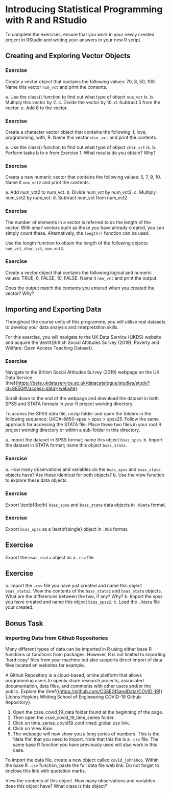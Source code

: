 # Introducing Statistical Programming with R and RStudio

To complete the exercises, ensure that you work in your newly created project in RStudio and writing your answers in your new R script.

## Creating and Exploring Vector Objects

### Exercise

Create a vector object that contains the following values: 70, 8, 50, 100. Name this vector `num_vct` and print the contents. 

a. Use the class() function to find out what type of object `num_vct` is.
b. Multiply this vector by 2.
c. Divide the vector by 10. 
d. Subtract 5 from the vector. 
e. Add 8 to the vector.

### Exercise

Create a character vector object that contains the following: I, love, programming, with, R.  Name this vector `char_vct` and print the contents.

a. Use the class() function to find out what type of object `char_vct` is.
b. Perform tasks b to e from Exercise 1. What results do you obtain? Why?

### Exercise

Create a new numeric vector that contains the following values: 5, 7, 9, 10. Name it `num_vct2` and print the contents. 

a. Add num_vct2 to num_vct. 
b. Divide num_vct by num_vct2. 
c. Multiply num_vct2 by num_vct. 
d. Subtract num_vct from num_vct2

### Exercise

The number of elements in a vector is referred to as the length of the vector. With small vectors such as those you have already created, you can simply count these. Alternatively, the `length()` function can be used. 

Use the length function to obtain the length of the following objects: `num_vct`, `char_vct`, `num_vct2`.

### Exercise

Create a vector object that contains the following logical and numeric values: TRUE, 6, FALSE, 10, FALSE. Name it `new_vct` and print the output. 

Does the output match the contents you entered when you created the vector? Why?

## Importing and Exporting Data

Throughout the course units of this programme, you will utilise real datasets to develop your data analysis and interpretation skills. 

For this exercise, you will navigate to the UK Data Service (UKDS) website and acquire the \textit{British Social Attitudes Survey (2019), Poverty and Welfare: Open Access Teaching Dataset}. 

### Exercise 

Navigate to the British Social Attitudes Survey (2019) webpage on the UK Data Service \href{https://beta.ukdataservice.ac.uk/datacatalogue/studies/study?id=8850#!/access-data}{website}. 

Scroll down to the end of the webpage and download the dataset in both SPSS and STATA formats in your R project working directory.

To access the SPSS data file, unzip folder and open  the folders in the following sequence: UKDA-8850-spss > spss > spss25. Follow the same approach for accessing the STATA file. Place these two files in your root R project working directory or within a sub-folder in this directory. 

a. Import the dataset in SPSS format; name this object `bsas_spss`. 
b. Import the dataset in STATA format; name this object `bsas_stata`. 

### Exercise

a. How many observations and variables do the `bsas_spss` and `bsas_stata` objects have? Are these identical for both objects?
b. Use the view function to explore these data objects. 

### Exercise

Export \textbf{both} `bsas_spss` and `bsas_stata` data objects in `.RData` format. 

### Exercise

Export `bsas_spss` as a \textbf{single} object in `.RDS` format.  

## Exercise

Export the `bsas_stata` object as a `.csv` file. 

## Exercise

a. Import the `.csv` file you have just created and name this object `bsas_stata2`. View the contents of the `bsas_stata2` and `bsas_stata` objects. What are the differences between the two, if any? Why?
b. Import the spss you have created and name this object `bsas_spss2`. 
c. Load the `.Rdata` file your created. 

## Bonus Task

### Importing Data from Github Repositories

Many different types of data can be imported in R using either base R functions or functions from packages. However, R is not limited to importing 'hard copy' files from your machine but also supports direct import of data files located on websites for example. 

A Github Repository is a cloud-based, online platform that allows programming users to openly share research projects, associated documentation, data files, and comments with other users and/or the public. 
Explore the \href{(https://github.com/CSSEGISandData/COVID-19)}{Johns Hopkins Whiting School of Engineering COVID-19 Github Repository}. 

1. Open the csse_covid_19_data folder found at the beginning of the page. 
2. Then open the csse_covid_19_time_series folder. 
3. Click on time_series_covid19_confirmed_global.csv link. 
4. Click on View Raw. 
5. The webpage will now show you a long series of numbers. This is the 'data file' that you need to import. Note that this file is a `.csv` file. The same base R function you have previously used will also work in this case. 

To import the data file, create a new object called `covid_johnshop`. Within the base R `.csv` function, paste the full data file web link. Do not forget to enclose this link with quotation marks. 

View the contents of this object. How many observations and variables does this object have? What class is this object?





